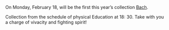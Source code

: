 On Monday, February 18, will be the first this year’s collection [Bach](https://vk.com/bahvsu).

Collection from the schedule of physical Education at 18: 30. Take with you a charge of vivacity and fighting spirit!